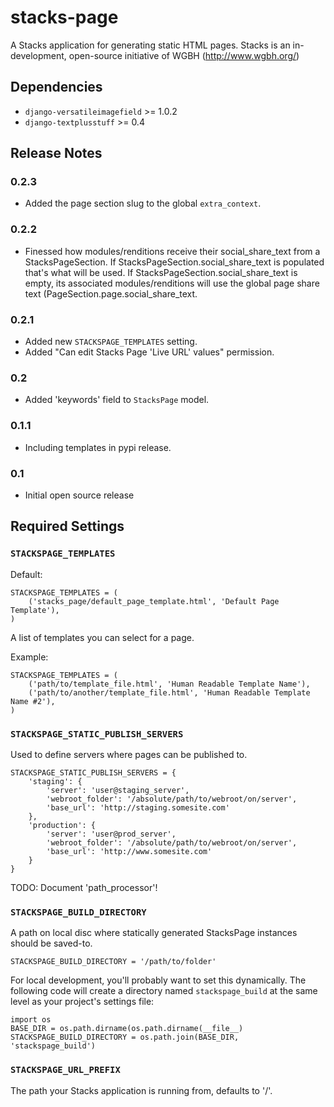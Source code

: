 # stacks-page

A Stacks application for generating static HTML pages. Stacks is an in-development, open-source initiative of WGBH (http://www.wgbh.org/)

## Dependencies

* `django-versatileimagefield` >= 1.0.2
* `django-textplusstuff` >= 0.4

## Release Notes

### 0.2.3

* Added the page section slug to the global `extra_context`.

### 0.2.2

* Finessed how modules/renditions receive their social_share_text from a StacksPageSection. If StacksPageSection.social_share_text is populated that's what will be used. If StacksPageSection.social_share_text is empty, its associated modules/renditions will use the global page share text (PageSection.page.social_share_text.

### 0.2.1

* Added new `STACKSPAGE_TEMPLATES` setting.
* Added "Can edit Stacks Page 'Live URL' values" permission.

### 0.2

* Added 'keywords' field to `StacksPage` model.

### 0.1.1

* Including templates in pypi release.

### 0.1

* Initial open source release

## Required Settings

### `STACKSPAGE_TEMPLATES`

Default:

```
STACKSPAGE_TEMPLATES = (
    ('stacks_page/default_page_template.html', 'Default Page Template'),
)
```

A list of templates you can select for a page.

Example:

```
STACKSPAGE_TEMPLATES = (
    ('path/to/template_file.html', 'Human Readable Template Name'),
    ('path/to/another/template_file.html', 'Human Readable Template Name #2'),
)
```

### `STACKSPAGE_STATIC_PUBLISH_SERVERS`

Used to define servers where pages can be published to.

```
STACKSPAGE_STATIC_PUBLISH_SERVERS = {
    'staging': {
        'server': 'user@staging_server',
        'webroot_folder': '/absolute/path/to/webroot/on/server',
        'base_url': 'http://staging.somesite.com'
    },
    'production': {
        'server': 'user@prod_server',
        'webroot_folder': '/absolute/path/to/webroot/on/server',
        'base_url': 'http://www.somesite.com'
    }
}
```

TODO: Document 'path_processor'!

### `STACKSPAGE_BUILD_DIRECTORY`

A path on local disc where statically generated StacksPage instances
should be saved-to.

```
STACKSPAGE_BUILD_DIRECTORY = '/path/to/folder'
```

For local development, you'll probably want to set this dynamically. The following code will create a directory named `stackspage_build` at the same level as your project's settings file:

```
import os
BASE_DIR = os.path.dirname(os.path.dirname(__file__)
STACKSPAGE_BUILD_DIRECTORY = os.path.join(BASE_DIR, 'stackspage_build')
```

### `STACKSPAGE_URL_PREFIX`

The path your Stacks application is running from, defaults to '/'.
